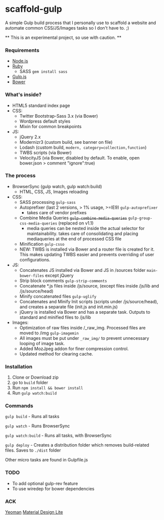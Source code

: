 # scaffold-gulp #

A simple Gulp build process that I personally use to scaffold a website and automate common CSS/JS/Images tasks so I don't have to. ;)

** This is an experimental project, so use with caution. **

### Requirements ###
* [Node.js](https://nodejs.org/)
* [Ruby](https://www.ruby-lang.org/en/downloads/)
    * SASS `gem install sass`
* [Gulp.js](http://gulpjs.com/)
* [Bower](http://bower.io/)

### What's inside? ###

* HTML5 standard index page
* CSS:
    * Twitter Bootstrap-Sass 3.x (via Bower)
    * Wordpress default styles
    * Mixin for common breakpoints
* JS:
    * jQuery 2.x
    * Modernizr3 (custom build, see banner on file)
    * Lodash (custom build, `modern, category=collection,function`)
    * TWBS scripts (via Bower)
    * VelocityJS (via Bower, disabled by default. To enable, open bower.json > comment "ignore":true)

### The process ###

* BrowserSync (gulp watch, gulp watch:build)
    * HTML, CSS, JS, Images reloading
* CSS:
    * SASS processing `gulp-sass`
    * Autoprefixer (last 2 versions, > 1% usage, >=IE9) `gulp-autoprefixer`
        * takes care of vendor prefixes
    * Combine Media Queries ~~`gulp-combine-media-queries`~~ `gulp-group-css-media-queries` (replaced on v1.1)
        * media queries can be nested inside the actual selector for maintainability. takes care of consolidating and placing mediaqueries at the end of processed CSS file
    * Minification `gulp-csso`
    * NEW: TWBS is installed via Bower and a router file is created for it. This makes updating TWBS easier and prevents overriding of user configurations.
* JS:
    * Concatenates JS installed via Bower and JS in /sources folder `main-bower-files` except jQuery
    * Strip block comments `gulp-strip-comments`
    * Concatenate *.js files inside /js/source, (except files inside /js/lib and /js/source/head)
    * Minify concatenated files `gulp-uglify`
    * Concatenates and Minify Init scripts (scripts under /js/source/head), and creates a separate file (init.js and init.min.js)
    * jQuery is installed via Bower and has a separate task. Outputs to standard and minified files to /js/lib
* Images:
    * Optimization of raw files inside /_raw_img. Processed files are moved to /img `gulp-imagemin`
    * All images must be put under `_raw_img/` to prevent unnecessary looping of image task.
    * Added MozJpeg addon for finer compression control.
    * Updated method for clearing cache.

### Installation ###

1. Clone or Download zip
2. go to `build` folder
3. Run `npm install && bower install`
4. Run `gulp watch:build`

### Commands ###

`gulp build` - Runs all tasks

`gulp watch` - Runs BrowserSync

`gulp watch:build` - Runs all tasks, with BrowserSync

`gulp deploy` - Creates a distribution folder which removes build-related files. Saves to `./dist` folder

Other micro tasks are found in Gulpfile.js

### TODO ###
* To add optional gulp-rev feature
* To use wiredep for bower dependencies

### ACK ###
[Yeoman](http://yeoman.io/)
[Material Design Lite](https://github.com/google/material-design-lite)
